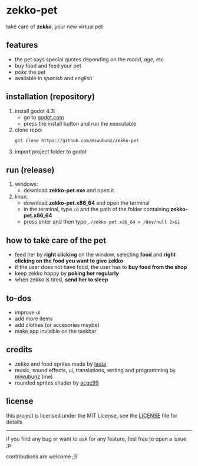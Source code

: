 # zekko-pet
take care of ***zekko***, your new virtual pet

## features
- the pet says special quotes depending on the *mood*, *age*, etc
- buy food and feed your pet
- *poke* the pet
- available in *spanish* and *english*

## installation (repository)
1. install godot 4.3:
   - go to [godot.com](https://godotengine.org/)
   - press the install button and run the executable
2. clone repo:
   ```
   git clone https://github.com/miwubunz/zekko-pet
4. import project folder to godot

## run (release)
1. windows:
   - download **zekko-pet.exe** and open it
2. linux:
   - download **zekko-pet.x86_64** and open the terminal
   - in the terminal, type ```cd``` and the path of the folder containing **zekko-pet.x86_64**
   - press enter and then type ```./zekko-pet.x86_64 > /dev/null 2>&1```

## how to take care of the pet
- feed her by **right clicking** on the window, selecting **food** and **right clicking on the food you want to give zekko**
- if the user does not have food, the user has to **buy food from the shop**
- keep zekko happy by **poking her regularly**
- when zekko is tired, **send her to sleep**

## to-dos
- improve ui
- add more items
- add clothes (or accesories maybe)
- make app invisible on the taskbar

## credits
- zekko and food sprites made by [lauta](https://x.com/laudi122)
- music, sound effects, ui, translations, writing and programming by [miwubunz](https://github.com/miwubunz) (me)
- rounded sprites shader by [acgc99](https://godotshaders.com/author/acgc99)



## license
this project is licensed under the MIT License, see the [LICENSE](LICENSE) file for details

<hr>

if you find any bug or want to ask for any feature, feel free to open a issue ;p

contributions are welcome ;3
